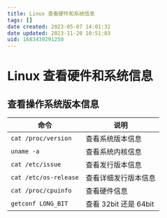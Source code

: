 ```yaml
---
title: Linux 查看硬件和系统信息
tags: []
date created: 2023-05-07 14:01:31
date updated: 2023-11-28 10:51:03
uid: 1683439291250
---
```


# Linux 查看硬件和系统信息

## 查看操作系统版本信息

| 命令                  | 说明                  |
| --------------------- | --------------------- |
| `cat /proc/version`   | 查看系统版本信息      |
| `uname -a`            | 查看系统内核信息      |
| `cat /etc/issue`      | 查看发行版本信息      |
| `cat /etc/os-release` | 查看详细发行版本信息  |
| `cat /proc/cpuinfo`   | 查看硬件信息          |
| `getconf LONG_BIT`    | 查看 32bit 还是 64bit |

